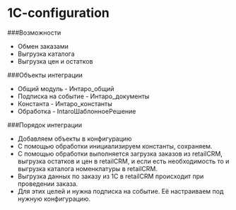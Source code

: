 # 1C-configuration

###Возможности

* Обмен заказами
* Выгрузка каталога
* Выгрузка цен и остатков


###Объекты интеграции

* Общий модуль - Интаро_общий
* Подписка на событие - Интаро_документы
* Константа - Интаро_константы
* Обработка - IntaroШаблонноеРешение

###Порядок интеграции

* Добавляем объекты в конфигурацию
* С помощью обработки инициализируем константы, сохраняем.
* С помощью обработки выполняется загрузка заказов из retailCRM, выгрузка остатков и цен в retailCRM, и если есть необходимость то и выгрузка каталога номенклатуры в retailCRM.
* Выгрузка данных по заказу из 1С в retailCRM происходит при проведении заказа.
* Для этих целей и нужна подписка на событие. Её настраиваем под нужную конфигурацию.
